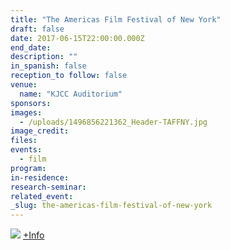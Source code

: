 ```yaml
---
title: "The Americas Film Festival of New York"
draft: false
date: 2017-06-15T22:00:00.000Z
end_date:
description: ""
in_spanish: false
reception_to follow: false
venue:
  name: "KJCC Auditorium"
sponsors:
images:
  - /uploads/1496856221362_Header-TAFFNY.jpg
image_credit:
files:
events:
  - film
program:
in-residence:
research-seminar:
related_event:
_slug: the-americas-film-festival-of-new-york
---
```



![](/uploads/1496856221362_Header-TAFFNY.jpg)
[+Info](http://www.taffny.com/)
